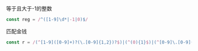 
等于且大于-1的整数

```js
const reg = /^([1-9]\d*|-1|0)$/
```

匹配金钱

```js
const r = /(^[1-9]([0-9]+)?(\.[0-9]{1,2})?$)|(^(0){1}$)|(^[0-9]\.[0-9]([0-9])?$)/
```

